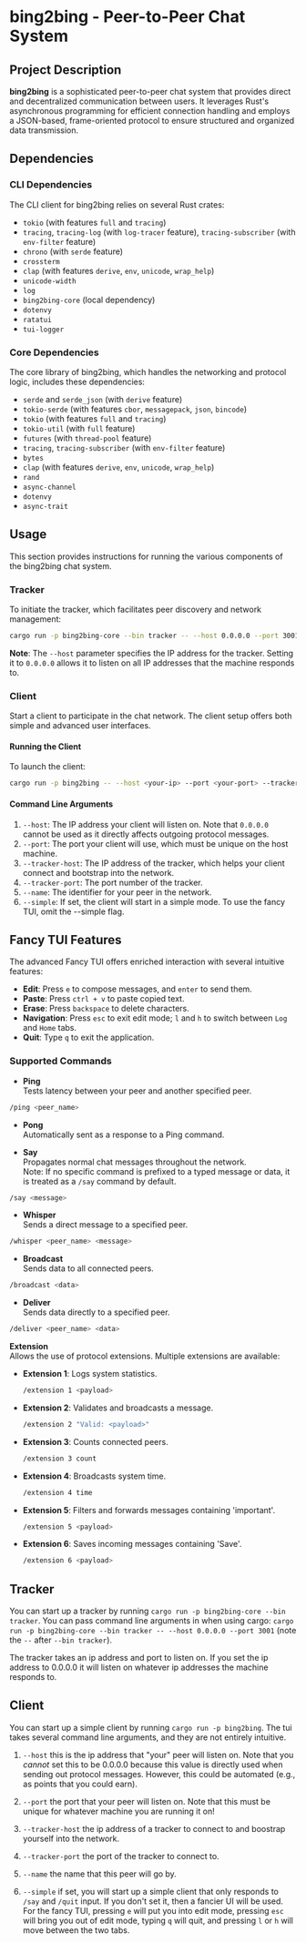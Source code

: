 # bing2bing - Peer-to-Peer Chat System

## Project Description

**bing2bing** is a sophisticated peer-to-peer chat system that provides direct and decentralized communication between users. It leverages Rust's asynchronous programming for efficient connection handling and employs a JSON-based, frame-oriented protocol to ensure structured and organized data transmission.

## Dependencies

### CLI Dependencies

The CLI client for bing2bing relies on several Rust crates:

- `tokio` (with features `full` and `tracing`)
- `tracing`, `tracing-log` (with `log-tracer` feature), `tracing-subscriber` (with `env-filter` feature)
- `chrono` (with `serde` feature)
- `crossterm`
- `clap` (with features `derive`, `env`, `unicode`, `wrap_help`)
- `unicode-width`
- `log`
- `bing2bing-core` (local dependency)
- `dotenvy`
- `ratatui`
- `tui-logger`

### Core Dependencies

The core library of bing2bing, which handles the networking and protocol logic, includes these dependencies:

- `serde` and `serde_json` (with `derive` feature)
- `tokio-serde` (with features `cbor`, `messagepack`, `json`, `bincode`)
- `tokio` (with features `full` and `tracing`)
- `tokio-util` (with `full` feature)
- `futures` (with `thread-pool` feature)
- `tracing`, `tracing-subscriber` (with `env-filter` feature)
- `bytes`
- `clap` (with features `derive`, `env`, `unicode`, `wrap_help`)
- `rand`
- `async-channel`
- `dotenvy`
- `async-trait`


## Usage

This section provides instructions for running the various components of the bing2bing chat system.

### Tracker

To initiate the tracker, which facilitates peer discovery and network management:

```bash
cargo run -p bing2bing-core --bin tracker -- --host 0.0.0.0 --port 3001
```

**Note**: The `--host` parameter specifies the IP address for the tracker. Setting it to `0.0.0.0` allows it to listen on all IP addresses that the machine responds to.

### Client

Start a client to participate in the chat network. The client setup offers both simple and advanced user interfaces.

#### Running the Client

To launch the client:

```bash
cargo run -p bing2bing -- --host <your-ip> --port <your-port> --tracker-host <tracker-ip> --tracker-port <tracker-port> --name <your-name> [--simple]
```

#### Command Line Arguments

1. `--host`: The IP address your client will listen on. Note that `0.0.0.0` cannot be used as it directly affects outgoing protocol messages.
2. `--port`: The port your client will use, which must be unique on the host machine.
3. `--tracker-host`: The IP address of the tracker, which helps your client connect and bootstrap into the network.
4. `--tracker-port`: The port number of the tracker.
5. `--name`: The identifier for your peer in the network.
6. `--simple`: If set, the client will start in a simple mode. To use the fancy TUI, omit the --simple flag.

## Fancy TUI Features

The advanced Fancy TUI offers enriched interaction with several intuitive features:

- **Edit**: Press `e` to compose messages, and `enter` to send them.
- **Paste**: Press `ctrl + v` to paste copied text.
- **Erase**: Press `backspace` to delete characters.
- **Navigation**: Press `esc` to exit edit mode; `l` and `h` to switch between `Log` and `Home` tabs.
- **Quit**: Type `q` to exit the application.

### Supported Commands

- **Ping**  
Tests latency between your peer and another specified peer.  

```bash
/ping <peer_name>
```

- **Pong**  
Automatically sent as a response to a Ping command.

- **Say**  
Propagates normal chat messages throughout the network.  
Note: If no specific command is prefixed to a typed message or data, it is treated as a `/say` command by default.

```bash
/say <message>
```

- **Whisper**  
Sends a direct message to a specified peer.  

```bash
/whisper <peer_name> <message>
```

- **Broadcast**  
Sends data to all connected peers.  

```bash
/broadcast <data>
```

- **Deliver**  
Sends data directly to a specified peer.  

```bash
/deliver <peer_name> <data>
```

**Extension**  
Allows the use of protocol extensions. Multiple extensions are available:  

- **Extension 1**: Logs system statistics.  
  
  ```bash
  /extension 1 <payload>
  ```

- **Extension 2**: Validates and broadcasts a message.  
  
  ```bash
  /extension 2 "Valid: <payload>"
  ```

- **Extension 3**: Counts connected peers.  
  
  ```bash
  /extension 3 count
  ```

- **Extension 4**: Broadcasts system time.  
  
  ```bash
  /extension 4 time
  ```

- **Extension 5**: Filters and forwards messages containing 'important'.  
  
  ```bash
  /extension 5 <payload>
  ```

- **Extension 6**: Saves incoming messages containing 'Save'.  
  
  ```bash
  /extension 6 <payload>
  ```




## Tracker

You can start up a tracker by running `cargo run -p bing2bing-core --bin tracker`.
You can pass command line arguments in when using cargo: `cargo run -p bing2bing-core --bin tracker -- --host 0.0.0.0 --port 3001` (note the `--` after `--bin tracker`).

The tracker takes an ip address and port to listen on.
If you set the ip address to 0.0.0.0 it will listen on whatever ip addresses the machine responds to.


## Client

You can start up a simple client by running `cargo run -p bing2bing`.
The tui takes several command line arguments, and they are not entirely intuitive.

1. `--host` this is the ip address that "your" peer will listen on.
Note that you *cannot* set this to be 0.0.0.0 because this value is directly used when sending out protocol messages. However, this could be automated (e.g., as points that you could earn).

2. `--port` the port that your peer will listen on. Note that this must be unique for whatever machine you are running it on!

3. `--tracker-host` the ip address of a tracker to connect to and boostrap yourself into the network.

4. `--tracker-port` the port of the tracker to connect to.

5. `--name` the name that this peer will go by.

6. `--simple` if set, you will start up a simple client that only responds to `/say` and `/quit` input. If you don't set it, then a fancier UI will be used. For the fancy TUI, pressing `e` will put you into edit mode, pressing `esc` will bring you out of edit mode, typing `q` will quit, and pressing `l` or `h` will move between the two tabs.

